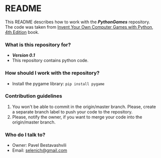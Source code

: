 # README #

This README describes how to work with the ***PythonGames*** repository.  
The code was taken from [Invent Your Own Computer Games with Python, 4th Edition](https://inventwithpython.com/invent4thed/) book.

### What is this repository for? ###

- ***Version 0.1***
- This repository contains python code.

### How should I work with the repository? ###

- Install the pygame library: `pip install pygame`
	
### Contribution guidelines ###

1. You won't be able to commit in the origin/master branch. Please, create a separate branch label to push your code to the repository.
2. Please, notify the owner, if you want to merge your code into the origin/master branch. 

### Who do I talk to? ###

* Owner: Pavel Bestavashvili 
* Email: selenich@gmail.com
